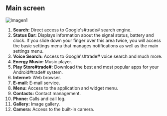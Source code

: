 ## Main screen

![Imagen1](http://static.energysistem.com/images/manuals/42689/57f378d2ed38d.jpg)

1. **Search:** Direct access to Google's#trade# search engine.
2. **Status Bar:** Displays information about the signal status, battery and clock. If you slide down your finger over this area twice, you will access the basic settings menu that manages notifications as well as the main settings menu.
3. **Voice Search:** Access to Google's#trade# voice search and much more.
4. **Energy Music:** Music player.
5. **Play Store#trade#:** Download the best and most popular apps for your Android#trade# system.
6. **Internet:** Web browser.
7. **E-mail:** E-mail service.
8. **Menu:** Access to the application and widget menu.
9. **Contacts:** Contact management.
10. **Phone:** Calls and call log.
11. **Gallery:** Image gallery.
12. **Camera:** Access to the built-in camera.
